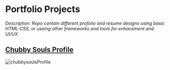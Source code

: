 # Portfolio Projects

*_Description: Repo contain different profolio and resume designs using basic HTML-CSS, or useing other frameworks and tools for enhacement and UI/UX_*

## [Chubby Souls Profile](https://github.com/Rahul4dev/Portfolio-Projects/tree/Chubby_Souls_Profile)
![chubbysoulsProfile](https://user-images.githubusercontent.com/114183358/222094916-d0d37c55-e46c-4809-9e52-439c987353e0.png)
